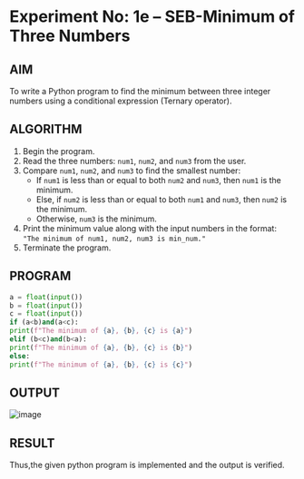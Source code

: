 # Experiment No: 1e – SEB-Minimum of Three Numbers

## AIM  
To write a Python program to find the minimum between three integer numbers using a conditional expression (Ternary operator).

## ALGORITHM  
1. Begin the program.  
2. Read the three numbers: `num1`, `num2`, and `num3` from the user.  
3. Compare `num1`, `num2`, and `num3` to find the smallest number:  
   - If `num1` is less than or equal to both `num2` and `num3`, then `num1` is the minimum.  
   - Else, if `num2` is less than or equal to both `num1` and `num3`, then `num2` is the minimum.  
   - Otherwise, `num3` is the minimum.  
4. Print the minimum value along with the input numbers in the format:  
   `"The minimum of num1, num2, num3 is min_num."`  
5. Terminate the program.

## PROGRAM
```python
a = float(input())
b = float(input())
c = float(input())
if (a<b)and(a<c):
print(f"The minimum of {a}, {b}, {c} is {a}")
elif (b<c)and(b<a):
print(f"The minimum of {a}, {b}, {c} is {b}")
else:
print(f"The minimum of {a}, {b}, {c} is {c}")
```

## OUTPUT
![image](https://github.com/user-attachments/assets/dcb77af9-b043-432d-b951-d1bc1ef1ad8a)

## RESULT
Thus,the given python program is implemented and the output is verified.
